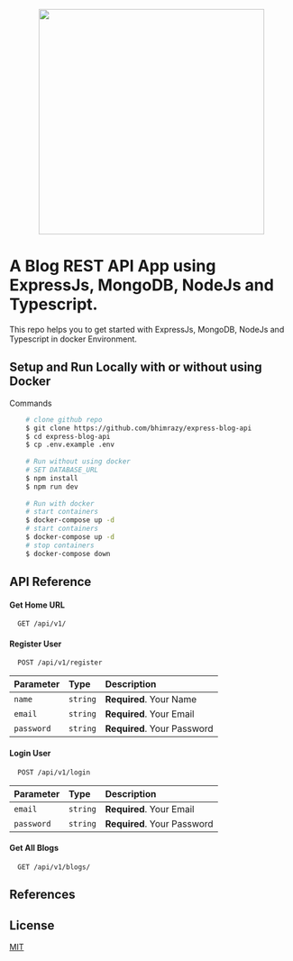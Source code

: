 <p align="center">
  <img height="400" width="auto" src="https://user-images.githubusercontent.com/46085301/196043714-8ac5ad0d-1286-4ab6-aa6b-c1e4cdccf3d0.png">
</p>
  
# A Blog REST API App using ExpressJs, MongoDB, NodeJs and Typescript.
This repo helps you to get started with ExpressJs, MongoDB, NodeJs and Typescript in docker Environment.

## Setup and Run Locally with or without using Docker

Commands

  ```bash
      # clone github repo
      $ git clone https://github.com/bhimrazy/express-blog-api
      $ cd express-blog-api
      $ cp .env.example .env
      
      # Run without using docker
      # SET DATABASE_URL
      $ npm install
      $ npm run dev
      
      # Run with docker      
      # start containers
      $ docker-compose up -d
      # start containers
      $ docker-compose up -d
      # stop containers
      $ docker-compose down
  ```

## API Reference

#### Get Home URL

```http
  GET /api/v1/
```

#### Register User

```http
  POST /api/v1/register
```

| Parameter | Type     | Description                |
| :-------- | :------- | :------------------------- |
|  `name`   | `string` | **Required**. Your Name    |
|  `email`  | `string` | **Required**. Your Email   |
|`password` | `string` | **Required**. Your Password|

#### Login User

```http
  POST /api/v1/login
```

| Parameter | Type     | Description                |
| :-------- | :------- | :------------------------- |
|  `email`  | `string` | **Required**. Your Email   |
|`password` | `string` | **Required**. Your Password|

#### Get All Blogs

```http
  GET /api/v1/blogs/
```
## References


## License

[MIT](https://github.com/bhimrazy/express-app-with-docker-setup/blob/master/LICENSE)

<!-- docker exec -it <container-id> bash -->
<!--
mongosh
show dbs
show users
use db_name
mongo --port 27017 -u username -p password --authenticationDatabase mydbone
express-jsdoc-swagger

https://blog.appsignal.com/2022/08/17/build-a-crud-app-with-nodejs-and-mongodb.html
https://blog.appsignal.com/2022/09/14/secure-your-nodejs-app-with-json-web-tokens.html
https://jayeshchoudhary.hashnode.dev/how-to-easily-validate-request-data-using-express-validator-in-nodejs
 -->

